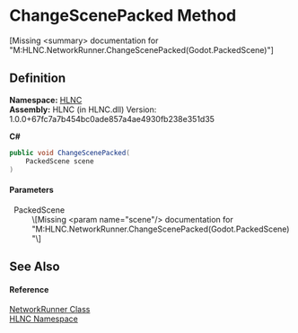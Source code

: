 # ChangeScenePacked Method


\[Missing &lt;summary&gt; documentation for "M:HLNC.NetworkRunner.ChangeScenePacked(Godot.PackedScene)"\]



## Definition
**Namespace:** <a href="N_HLNC">HLNC</a>  
**Assembly:** HLNC (in HLNC.dll) Version: 1.0.0+67fc7a7b454bc0ade857a4ae4930fb238e351d35

**C#**
``` C#
public void ChangeScenePacked(
	PackedScene scene
)
```



#### Parameters
<dl><dt>  PackedScene</dt><dd>\[Missing &lt;param name="scene"/&gt; documentation for "M:HLNC.NetworkRunner.ChangeScenePacked(Godot.PackedScene)"\]</dd></dl>

## See Also


#### Reference
<a href="T_HLNC_NetworkRunner">NetworkRunner Class</a>  
<a href="N_HLNC">HLNC Namespace</a>  
